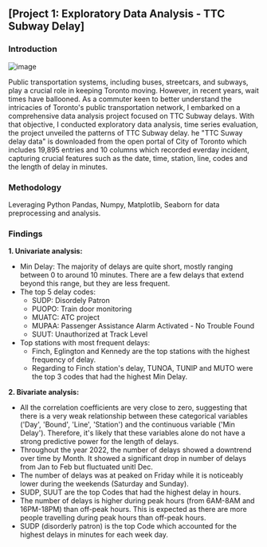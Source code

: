 ## [Project 1: Exploratory Data Analysis - TTC Subway Delay]
### Introduction
![image](https://github.com/1Gucci/An_Bui_portfolio/assets/58675665/ee54cdf1-fb64-4f80-8360-73642c6fb7bf)

Public transportation systems, including buses, streetcars, and subways, play a crucial role in keeping Toronto moving. However, in recent years, wait times have ballooned. As a commuter keen to better understand the intricacies of Toronto's public transportation network, I embarked on a comprehensive data analysis project focused on TTC Subway delays. With that objective, I conducted exploratory data analysis, time series evaluation, the project unveiled the patterns of TTC Subway delay. he "TTC Suway delay data" is downloaded from the open portal of City of Toronto which includes 19,895 entries and 10 columns which recorded everday incident, capturing crucial features such as the date, time, station, line, codes and the length of delay in minutes.

### Methodology
Leveraging  Python Pandas, Numpy, Matplotlib, Seaborn for data preprocessing and analysis.

### Findings
**1. Univariate analysis:**
  - Min Delay: The majority of delays are quite short, mostly ranging between 0 to around 10 minutes. There are a few delays that extend beyond this range, but they are less frequent.
  - The top 5 delay codes: 
    - SUDP: Disordely Patron
    - PUOPO: Train door monitoring
    - MUATC: ATC project
    - MUPAA: Passenger Assistance Alarm Activated - No Trouble Found
    - SUUT: Unauthorized at Track Level
  - Top stations with most frequent delays:
    - Finch, Eglington and Kennedy are the top stations with the highest frequency of delay.
    - Regarding to Finch station's delay, TUNOA, TUNIP and MUTO were the top 3 codes that had the highest Min Delay.
    
**2. Bivariate analysis:**
  - All the correlation coefficients are very close to zero, suggesting that there is a very weak relationship between these categorical variables ('Day', 'Bound', 'Line', 'Station') and the continuous variable ('Min Delay'). Therefore, it's likely that these variables alone do not have a strong predictive power for the length of delays.
  - Throughout the year 2022, the number of delays showed a downtrend over time by Month. It showed a significant drop in number of delays from Jan to Feb but fluctuated unitl Dec.
  - The number of delays was at peaked on Friday while it is noticeably lower during the weekends (Saturday and Sunday).
  - SUDP, SUUT are the top Codes that had the highest delay in hours.
  - The number of delays is higher during peak hours (from 6AM-8AM and 16PM-18PM) than off-peak hours. This is expected as there are more people travelling during peak hours than off-peak hours.
  - SUDP (disorderly patron) is the top Code which accounted for the highest delays in minutes for each week day.
